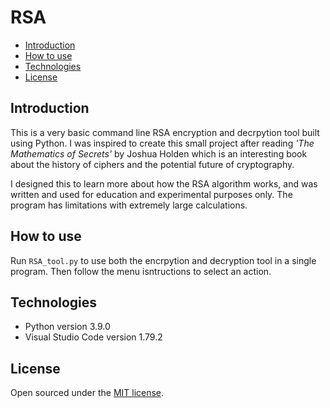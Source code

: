 # RSA
- [Introduction](#introduction)
- [How to use](#how-to-use)
- [Technologies](#technologies)
- [License](#license)

## Introduction
This is a very basic command line RSA encryption and decrpytion tool built using Python. I was inspired to create this small project after reading *'The Mathematics of Secrets'* by Joshua Holden which is an interesting book about the history of ciphers and the potential future of cryptography.

I designed this to learn more about how the RSA algorithm works, and was written and used for education and experimental purposes only. The program has limitations with extremely large calculations.

## How to use
Run `RSA_tool.py` to use both the encrpytion and decryption tool in a single program. Then follow the menu isntructions to select an action.

## Technologies
- Python version 3.9.0
- Visual Studio Code version 1.79.2

## License
Open sourced under the [MIT license](LICENSE.md).
